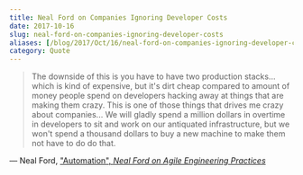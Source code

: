 ```yaml
---
title: Neal Ford on Companies Ignoring Developer Costs
date: 2017-10-16
slug: neal-ford-on-companies-ignoring-developer-costs
aliases: [/blog/2017/Oct/16/neal-ford-on-companies-ignoring-developer-costs/]
category: Quote
---
```


> The downside of this is you have to have two production stacks... which is kind of expensive, but it's dirt cheap compared to amount of money people spend on developers hacking away at things that are making them crazy. This is one of those things that drives me crazy about companies... We will gladly spend a million dollars in overtime in developers to sit and work on our antiquated infrastructure, but we won't spend a thousand dollars to buy a new machine to make them not have to do do that.

— Neal Ford, ["Automation", _Neal Ford on Agile Engineering Practices_](http://shop.oreilly.com/product/0636920020271.do)
